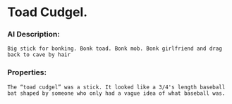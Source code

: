 # Toad Cudgel.

### AI Description:
```
Big stick for bonking. Bonk toad. Bonk mob. Bonk girlfriend and drag back to cave by hair
```
### Properties:
```
The “toad cudgel” was a stick. It looked like a 3/4's length baseball bat shaped by someone who only had a vague idea of what baseball was.
```
